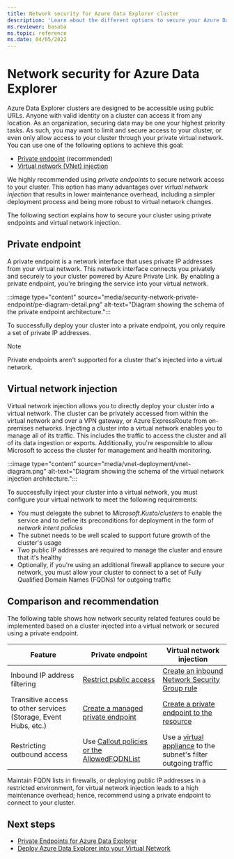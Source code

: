```yaml
---
title: Network security for Azure Data Explorer cluster
description: 'Learn about the different options to secure your Azure Data Explorer cluster applying network security measures.'
ms.reviewer: basaba
ms.topic: reference
ms.date: 04/05/2022
---
```


# Network security for Azure Data Explorer

Azure Data Explorer clusters are designed to be accessible using public URLs. Anyone with valid identity on a cluster can access it from any location. As an organization, securing data may be one your highest priority tasks. As such, you may want to limit and secure access to your cluster, or even only allow access to your cluster through your private virtual network. You can use one of the following options to achieve this goal:

* [Private endpoint](#private-endpoint) (recommended)
* [Virtual network (VNet) injection](#virtual-network-injection)

We highly recommended using *private endpoints* to secure network access to your cluster. This option has many advantages over *virtual network injection* that results in lower maintenance overhead, including a simpler deployment process and being more robust to virtual network changes.

The following section explains how to secure your cluster using private endpoints and virtual network injection.

## Private endpoint

A private endpoint is a network interface that uses private IP addresses from your virtual network. This network interface connects you privately and securely to your cluster powered by Azure Private Link. By enabling a private endpoint, you're bringing the service into your virtual network.

:::image type="content" source="media/security-network-private-endpoint/pe-diagram-detail.png" alt-text="Diagram showing the schema of the private endpoint architecture.":::

To successfully deploy your cluster into a private endpoint, you only require a set of private IP addresses.

> [!NOTE]
> Private endpoints aren't supported for a cluster that's injected into a virtual network.

## Virtual network injection

Virtual network injection allows you to directly deploy your cluster into a virtual network. The cluster can be privately accessed from within the virtual network and over a VPN gateway, or Azure ExpressRoute from on-premises networks. Injecting a cluster into a virtual network enables you to manage all of its traffic. This includes the traffic to access the cluster and all of its data ingestion or exports. Additionally, you're responsible to allow Microsoft to access the cluster for management and health monitoring.

:::image type="content" source="media/vnet-deployment/vnet-diagram.png" alt-text="Diagram showing the schema of the virtual network injection architecture.":::

To successfully inject your cluster into a virtual network, you must configure your virtual network to meet the following requirements:

* You must delegate the subnet to *Microsoft.Kusto/clusters* to enable the service and to define its preconditions for deployment in the form of *network intent policies*
* The subnet needs to be well scaled to support future growth of the cluster's usage
* Two public IP addresses are required to manage the cluster and ensure that it's healthy
* Optionally, if you're using an additional firewall appliance to secure your network, you must allow your cluster to connect to a set of Fully Qualified Domain Names (FQDNs) for outgoing traffic

## Comparison and recommendation

The following table shows how network security related features could be implemented based on a cluster injected into a virtual network or secured using a private endpoint.

|   Feature | Private endpoint   | Virtual network injection   |
|--- |--- |--- |
| Inbound IP address filtering | [Restrict public access](security-network-restrict-public-access.md) | [Create an inbound Network Security Group rule](/azure/virtual-network/network-security-groups-overview) |
| Transitive access to other services (Storage, Event Hubs, etc.) | [Create a managed private endpoint](security-network-managed-private-endpoint-create.md) | [Create a private endpoint to the resource](./vnet-endpoint-storage-event-hub.md) |
| Restricting outbound access | Use [Callout policies or the AllowedFQDNList](security-network-restrict-outbound-access.md) | Use a [virtual appliance](/azure/firewall/tutorial-firewall-deploy-portal) to the subnet's filter outgoing traffic |

Maintain FQDN lists in firewalls, or deploying public IP addresses in a restricted environment, for virtual network injection leads to a high maintenance overhead; hence, recommend using a private endpoint to connect to your cluster.

## Next steps

* [Private Endpoints for Azure Data Explorer](security-network-private-endpoint.md)
* [Deploy Azure Data Explorer into your Virtual Network](vnet-deployment.md)
